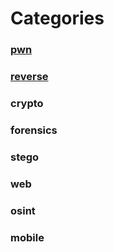 # Categories

### [pwn](https://github.com/w3th4nds/CTFs/tree/master/Hack_the_Box/challenges/pwn)
### [reverse](https://github.com/w3th4nds/CTFs/tree/master/Hack_the_Box/challenges/reverse)
### crypto
### forensics
### stego
### web
### osint
### mobile

